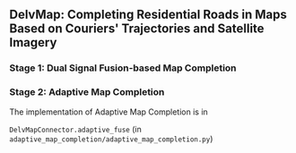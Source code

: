 ## DelvMap: Completing Residential Roads in Maps Based on Couriers' Trajectories and Satellite Imagery

### Stage 1: Dual Signal Fusion-based Map Completion

### Stage 2: Adaptive Map Completion

The implementation of Adaptive Map Completion is in

`DelvMapConnector.adaptive_fuse` (in `adaptive_map_completion/adaptive_map_completion.py`)
